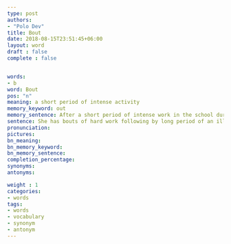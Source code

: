 ```yaml
---
type: post
authors:
- "Polo Dev"
title: Bout
date: 2018-08-15T23:51:45+06:00
layout: word
draft : false
complete : false


words:
- b
word: Bout
pos: "n"
meaning: a short period of intense activity
memory_keyword: out
memory_sentence: After a short period of intense work in the school during admission, He was out from school.
sentence: She has bouts of hard work following by long period of an illness.
pronunciation:
pictures:
bn_meaning: 
bn_memory_keyword: 
bn_memory_sentence:
completion_percentage:
synonyms:
antonyms:

weight : 1
categories:
- words
tags:
- words
- vocabulary
- synonym
- antonym
---
```

